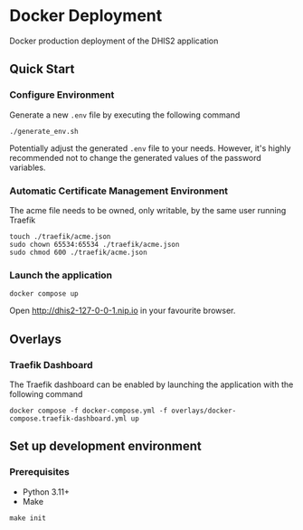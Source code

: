 # Docker Deployment

Docker production deployment of the DHIS2 application

## Quick Start

### Configure Environment

Generate a new `.env` file by executing the following command

```shell
./generate_env.sh
```

Potentially adjust the generated `.env` file to your needs. However, it's highly recommended not to change the generated values of the password variables.

### Automatic Certificate Management Environment

The acme file needs to be owned, only writable, by the same user running Traefik

```shell
touch ./traefik/acme.json
sudo chown 65534:65534 ./traefik/acme.json
sudo chmod 600 ./traefik/acme.json
```

### Launch the application

```shell
docker compose up
```

Open http://dhis2-127-0-0-1.nip.io in your favourite browser.

## Overlays

### Traefik Dashboard

The Traefik dashboard can be enabled by launching the application with the following command

```shell
docker compose -f docker-compose.yml -f overlays/docker-compose.traefik-dashboard.yml up
```

## Set up development environment

### Prerequisites

- Python 3.11+
- Make

```shell
make init
```
